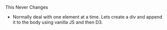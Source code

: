 This Never Changes


* Normally deal with one element at a time.  Lets create a div and append it to the body using vanilla JS and then D3.

